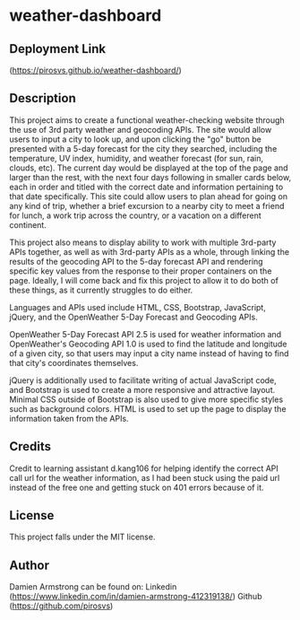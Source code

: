 # weather-dashboard

## Deployment Link
(https://pirosvs.github.io/weather-dashboard/)

## Description
This project aims to create a functional weather-checking website through the use of 3rd party weather and geocoding APIs. The site would allow users to input a city to look up, and upon clicking the "go" button be presented with a 5-day forecast for the city they searched, including the temperature, UV index, humidity, and weather forecast (for sun, rain, clouds, etc). The current day would be displayed at the top of the page and larger than the rest, with the next four days following in smaller cards below, each in order and titled with the correct date and information pertaining to that date specifically. This site could allow users to plan ahead for going on any kind of trip, whether a brief excursion to a nearby city to meet a friend for lunch, a work trip across the country, or a vacation on a different continent.

This project also means to display ability to work with multiple 3rd-party APIs together, as well as with 3rd-party APIs as a whole, through linking the results of the geocoding API to the 5-day forecast API and rendering specific key values from the response to their proper containers on the page. Ideally, I will come back and fix this project to allow it to do both of these things, as it currently struggles to do either.

Languages and APIs used include HTML, CSS, Bootstrap, JavaScript, jQuery, and the OpenWeather 5-Day Forecast and Geocoding APIs.

OpenWeather 5-Day Forecast API 2.5 is used for weather information and OpenWeather's Geocoding API 1.0 is used to find the latitude and longitude of a given city, so that users may input a city name instead of having to find that city's coordinates themselves.

jQuery is additionally used to facilitate writing of actual JavaScript code, and Bootstrap is used to create a more responsive and attractive layout. Minimal CSS outside of Bootstrap is also used to give more specific styles such as background colors. HTML is used to set up the page to display the information taken from the APIs.

## Credits
Credit to learning assistant d.kang106 for helping identify the correct API call url for the weather information, as I had been stuck using the paid url instead of the free one and getting stuck on 401 errors because of it.

## License
This project falls under the MIT license.

## Author
Damien Armstrong can be found on: Linkedin (https://www.linkedin.com/in/damien-armstrong-412319138/) Github (https://github.com/pirosvs)
